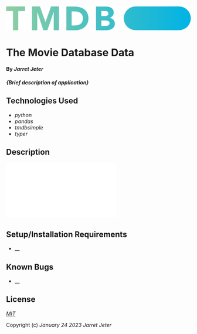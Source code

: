 ![vizualization](./img/blue_short-8e7b30f73a4020692ccca9c88bafe5dcb6f8a62a4c6bc55cd9ba82bb2cd95f6c.svg)
# The Movie Database Data

#### By _Jarret Jeter_

#### _{Brief description of application}_


## Technologies Used

* _python_
* _pandas_
* _tmdbsimple_
* _typer_

## Description

![visualization](./img/us_movie_revenue.pdf)

## Setup/Installation Requirements

* __

## Known Bugs

* __

## License

_[MIT](https://github.com/jarretjeter/tmdbdata/blob/main/LICENSE.txt)_

Copyright (c) _January 24 2023_ _Jarret Jeter_